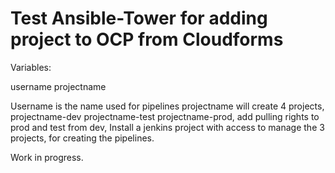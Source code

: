 # Test Ansible-Tower for adding project to OCP from Cloudforms

Variables:

username
projectname

Username is the name used for pipelines 
projectname will create 4 projects, projectname-dev projectname-test projectname-prod, add pulling rights to prod and test from dev, Install a jenkins project with access to manage the 3 projects, for creating the pipelines. 

Work in progress. 


